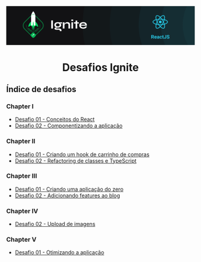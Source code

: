 <img alt="ignite-reactjs" title="ignite-reactjs" src=".github/cover-reactjs.png">

<h1 align="center">
  Desafios Ignite
</h1>

## Índice de desafios

### Chapter I

- [Desafio 01 - Conceitos do React](https://github.com/LeonardoCosta90/ignite-reactjs-desafios/tree/main/chapter-I-desafio-01-conceitos-do-react)
- [Desafio 02 - Componentizando a aplicação](https://github.com/LeonardoCosta90/ignite-reactjs-desafios/tree/main/chapter-I-desafio-02-componentizando-a-aplicacao)

### Chapter II

- [Desafio 01 - Criando um hook de carrinho de compras](https://github.com/LeonardoCosta90/ignite-reactjs-desafios/tree/main/chapter-II-desafio-01-criando-um-hook-de-carrinho-de-compras)
- [Desafio 02 - Refactoring de classes e TypeScript](https://github.com/LeonardoCosta90/ignite-reactjs-desafios/tree/main/chapter-ll-desafio-02-refactoring-classes-ts)

### Chapter III

- [Desafio 01 - Criando uma aplicação do zero](https://github.com/LeonardoCosta90/ignite-reactjs-desafios/tree/main/chapter-III-desafio-01-criando-um-projeto-do-zero)
- [Desafio 02 - Adicionando features ao blog](https://github.com/LeonardoCosta90/ignite-reactjs-desafios/tree/main/chapter-III-desafio-02-adicionando-features-ao-blog)

### Chapter IV

- [Desafio 02 - Upload de imagens](https://github.com/LeonardoCosta90/ignite-reactjs-desafios/tree/main/chapter-IV-desafio-02-upload-de-imagens)

### Chapter V

- [Desafio 01 - Otimizando a aplicação](https://github.com/LeonardoCosta90/ignite-reactjs-desafios/tree/main/chapter-V-desafio-01-otimizando-a-aplicacao)
